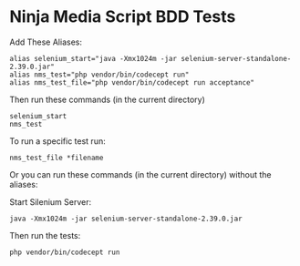 Ninja Media Script BDD Tests
===

Add These Aliases:

```
alias selenium_start="java -Xmx1024m -jar selenium-server-standalone-2.39.0.jar"
alias nms_test="php vendor/bin/codecept run"
alias nms_test_file="php vendor/bin/codecept run acceptance"
```

Then run these commands (in the current directory)

```
selenium_start
nms_test
```

To run a specific test run:
```
nms_test_file *filename
```

Or you can run these commands (in the current directory) without the aliases:

Start Silenium Server:
```
java -Xmx1024m -jar selenium-server-standalone-2.39.0.jar
```

Then run the tests:
```
php vendor/bin/codecept run
```
